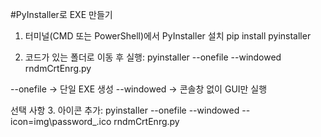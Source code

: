 #PyInstaller로 EXE 만들기
1. 터미널(CMD 또는 PowerShell)에서 PyInstaller 설치
pip install pyinstaller

2. 코드가 있는 폴더로 이동 후 실행:
pyinstaller --onefile --windowed rndmCrtEnrg.py

--onefile → 단일 EXE 생성
--windowed → 콘솔창 없이 GUI만 실행

선택 사항
3. 아이콘 추가:
pyinstaller --onefile --windowed --icon=img\password_.ico rndmCrtEnrg.py